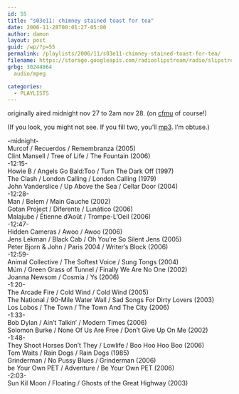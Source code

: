 ```yaml
---
id: 55
title: "s03e11: chimney stained toast for tea"
date: 2006-11-28T00:01:27-05:00
author: damon
layout: post
guid: /wp/?p=55
permalink: /playlists/2006/11/s03e11-chimney-stained-toast-for-tea/
filename: https://storage.googleapis.com/radioslipstream/radio/slipstream-s3e11.mp3
grbg: 30244864
  audio/mpeg

categories:
  - PLAYLISTS
---
```


originally aired midnight nov 27 to 2am nov 28. (on [cfmu](http://cfmu.mcmaster.ca) of course!)

(If you look, you might not see. If you fill two, you’ll [mp3](https://storage.googleapis.com/radioslipstream/radio/slipstream-s3e11.mp3). I’m obtuse.)

-midnight-  
Murcof / Recuerdos / Remembranza (2005)  
Clint Mansell / Tree of Life / The Fountain (2006)  
-12:15-  
Howie B / Angels Go Bald:Too / Turn The Dark Off (1997)  
The Clash / London Calling / London Calling (1979)  
John Vanderslice / Up Above the Sea / Cellar Door (2004)  
-12:28-  
Man / Belem / Main Gauche (2002)  
Gotan Project / Diferente / Lunático (2006)  
Malajube / Étienne d’Août / Trompe-L’Oeil (2006)  
-12:47-  
Hidden Cameras / Awoo / Awoo (2006)  
Jens Lekman / Black Cab / Oh You’re So Silent Jens (2005)  
Peter Bjorn & John / Paris 2004 / Writer’s Block (2006)  
-12:59-  
Animal Collective / The Softest Voice / Sung Tongs (2004)  
Múm / Green Grass of Tunnel / Finally We Are No One (2002)  
Joanna Newsom / Cosmia / Ys (2006)  
-1:20-  
The Arcade Fire / Cold Wind / Cold Wind (2005)  
The National / 90-Mile Water Wall / Sad Songs For Dirty Lovers (2003)  
Los Lobos / The Town / The Town And The City (2006)  
-1:33-  
Bob Dylan / Ain’t Talkin’ / Modern Times (2006)  
Solomon Burke / None Of Us Are Free / Don’t Give Up On Me (2002)  
-1:48-  
They Shoot Horses Don’t They / Lowlife / Boo Hoo Hoo Boo (2006)  
Tom Waits / Rain Dogs / Rain Dogs (1985)  
Grinderman / No Pussy Blues / Grinderman (2006)  
be Your Own PET / Adventure / Be Your Own PET (2006)  
-2:03-  
Sun Kil Moon / Floating / Ghosts of the Great Highway (2003)

